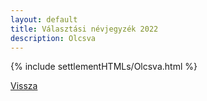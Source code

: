 ```yaml
---
layout: default
title: Választási névjegyzék 2022
description: Olcsva
---
```


{% include settlementHTMLs/Olcsva.html %}

[Vissza](./)